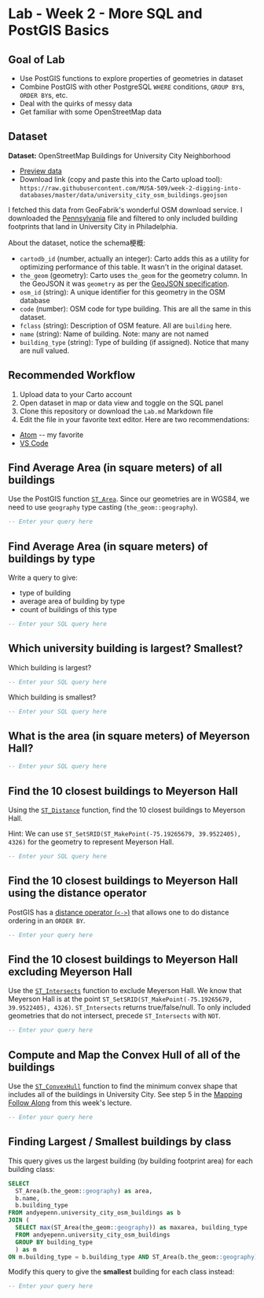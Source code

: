 # Lab - Week 2 - More SQL and PostGIS Basics

## Goal of Lab

* Use PostGIS functions to explore properties of geometries in dataset
* Combine PostGIS with other PostgreSQL `WHERE` conditions, `GROUP BY`s, `ORDER BY`s, etc.
* Deal with the quirks of messy data
* Get familiar with some OpenStreetMap data

## Dataset

**Dataset:** OpenStreetMap Buildings for University City Neighborhood
* [Preview data](https://github.com/MUSA-509/week-2-digging-into-databases/blob/master/data/university_city_osm_buildings.geojson)
* Download link (copy and paste this into the Carto upload tool): `https://raw.githubusercontent.com/MUSA-509/week-2-digging-into-databases/master/data/university_city_osm_buildings.geojson`

I fetched this data from GeoFabrik's wonderful OSM download service. I downloaded the [Pennsylvania](https://download.geofabrik.de/north-america/us/pennsylvania.html) file and filtered to only included building footprints that land in University City in Philadelphia.

About the dataset, notice the schema梗概:

- `cartodb_id` (number, actually an integer): Carto adds this as a utility for optimizing performance of this table. It wasn't in the original dataset.
- `the_geom` (geometry): Carto uses `the_geom` for the geometry column. In the GeoJSON it was `geometry` as per the [GeoJSON specification](https://geojson.org/).
- `osm_id` (string): A unique identifier for this geometry in the OSM database
- `code` (number): OSM code for type building. This are all the same in this dataset.
- `fclass` (string): Description of OSM feature. All are `building` here.
- `name` (string): Name of building. Note: many are not named
- `building_type` (string): Type of building (if assigned). Notice that many are null valued.

## Recommended Workflow

1. Upload data to your Carto account
2. Open dataset in map or data view and toggle on the SQL panel
3. Clone this repository or download the `Lab.md` Markdown file
4. Edit the file in your favorite text editor. Here are two recommendations:
  * [Atom](https://atom.io/) -- my favorite
  * [VS Code](https://code.visualstudio.com/)

## Find Average Area (in square meters) of all buildings

Use the PostGIS function [`ST_Area`](https://postgis.net/docs/ST_Area.html). Since our geometries are in WGS84, we need to use `geography` type casting (`the_geom::geography`).

```SQL
-- Enter your query here
```

## Find Average Area (in square meters) of buildings by type

Write a query to give:

* type of building
* average area of building by type
* count of buildings of this type

```SQL
-- Enter your SQL query here
```

## Which university building is largest? Smallest?

Which building is largest?

```SQL
-- Enter your SQL query here
```

Which building is smallest?

```SQL
-- Enter your SQL query here
```

## What is the area (in square meters) of Meyerson Hall?

```SQL
-- Enter your SQL query here
```

## Find the 10 closest buildings to Meyerson Hall

Using the [`ST_Distance`](https://postgis.net/docs/ST_Distance.html) function, find the 10 closest buildings to Meyerson Hall.

Hint: We can use `ST_SetSRID(ST_MakePoint(-75.19265679, 39.9522405), 4326)` for the geometry to represent Meyerson Hall.

```SQL
-- Enter your SQL query here
```

## Find the 10 closest buildings to Meyerson Hall using the distance operator

PostGIS has a [distance operator (`<->`)](https://postgis.net/docs/geometry_distance_knn.html) that allows one to do distance ordering in an `ORDER BY`.

```SQL
-- Enter your query here
```

## Find the 10 closest buildings to Meyerson Hall excluding Meyerson Hall

Use the [`ST_Intersects`](https://postgis.net/docs/ST_Intersects.html) function to exclude Meyerson Hall. We know that Meyerson Hall is at the point `ST_SetSRID(ST_MakePoint(-75.19265679, 39.9522405), 4326)`. `ST_Intersects` returns true/false/null. To only included geometries that do not intersect, precede `ST_Intersects` with `NOT`.

```SQL
-- Enter your query here
```

## Compute and Map the Convex Hull of all of the buildings

Use the [`ST_ConvexHull`](https://postgis.net/docs/ST_ConvexHull.html) function to find the minimum convex shape that includes all of the buildings in University City. See step 5 in the [Mapping Follow Along](https://github.com/MUSA-509/week-2-digging-into-databases#mapping-follow-along) from this week's lecture.

```SQL
-- Enter your query here
```

## Finding Largest / Smallest buildings by class

This query gives us the largest building (by building footprint area) for each building class:

```SQL
SELECT
  ST_Area(b.the_geom::geography) as area,
  b.name,
  b.building_type
FROM andyepenn.university_city_osm_buildings as b
JOIN (
  SELECT max(ST_Area(the_geom::geography)) as maxarea, building_type
  FROM andyepenn.university_city_osm_buildings
  GROUP BY building_type
  ) as m
ON m.building_type = b.building_type AND ST_Area(b.the_geom::geography) = m.maxarea
```

Modify this query to give the **smallest** building for each class instead:

```SQL
-- Enter your query here
```
